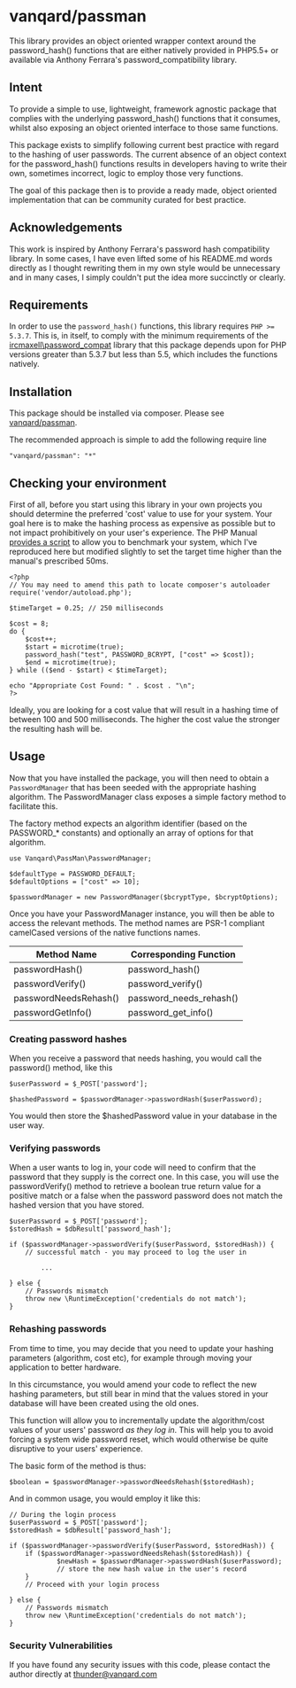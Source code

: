 # vanqard/passman

This library provides an object oriented wrapper context around the password_hash() functions that are either natively provided in PHP5.5+ or available via Anthony Ferrara's password_compatibility library.

## Intent

To provide a simple to use, lightweight, framework agnostic package that complies with the underlying password_hash() functions that it consumes, whilst also exposing an object oriented interface to those same functions. 

This package exists to simplify following current best practice with regard to the hashing of user passwords. The current absence of an object context for the password_hash() functions results in developers having to write their own, sometimes incorrect, logic to employ those very functions. 

The goal of this package then is to provide a ready made, object oriented implementation that can be community curated for best practice. 

## Acknowledgements

This work is inspired by Anthony Ferrara's password hash compatibility library. In some cases, I have even lifted some of his README.md words directly as I thought rewriting them in my own style would be unnecessary and in many cases, I simply couldn't put the idea more succinctly or clearly. 

## Requirements

In order to use the ```password_hash()``` functions, this library requires ```PHP >= 5.3.7```. This is, in itself, to comply with the minimum requirements of the [ircmaxell\password_compat](https://github.com/ircmaxell/password_compat) library that this package depends upon for PHP versions greater than 5.3.7 but less than 5.5, which includes the functions natively. 

## Installation

This package should be installed via composer. Please see [vanqard/passman](http://packagist.org/packages/vanqard/passman).

The recommended approach is simple to add the following require line

    "vanqard/passman": "*"

## Checking your environment

First of all, before you start using this library in your own projects you should determine the preferred 'cost' value to use for your system. Your goal here is to make the hashing process as expensive as possible but to not impact prohibitively on your user's experience. The PHP Manual [provides a script](http://php.net/manual/en/function.password-hash.php) to allow you to benchmark your system, which I've reproduced here but modified slightly to set the target time higher than the manual's prescribed 50ms.

    <?php
    // You may need to amend this path to locate composer's autoloader
    require('vendor/autoload.php'); 
    
    $timeTarget = 0.25; // 250 milliseconds 

    $cost = 8;
    do {
        $cost++;
        $start = microtime(true);
        password_hash("test", PASSWORD_BCRYPT, ["cost" => $cost]);
        $end = microtime(true);
    } while (($end - $start) < $timeTarget);

    echo "Appropriate Cost Found: " . $cost . "\n";
    ?>

Ideally, you are looking for a cost value that will result in a hashing time of between 100 and 500 milliseconds. The higher the cost value the stronger the resulting hash will be. 

## Usage

Now that you have installed the package, you will then need to obtain a ```PasswordManager``` that has been seeded with the appropriate hashing algorithm. The PasswordManager class exposes a simple factory method to facilitate this. 

The factory method expects an algorithm identifier (based on the PASSWORD_* constants) and optionally an array of options for that algorithm. 


    use Vanqard\PassMan\PasswordManager;
    
    $defaultType = PASSWORD_DEFAULT;
    $defaultOptions = ["cost" => 10];
    
    $passwordManager = new PasswordManager($bcryptType, $bcryptOptions);
    
Once you have your PasswordManager instance, you will then be able to access the relevant methods. The method names are PSR-1 compliant camelCased versions of the native functions names. 

| Method Name                 |  Corresponding Function   |
|---------------------------------|-----------------------------------|
| passwordHash()             |  password_hash()             |
| passwordVerify()           |  password_verify()            |
| passwordNeedsRehash() | password_needs_rehash() |
| passwordGetInfo()          | password_get_info()        |

### Creating password hashes

When you receive a password that needs hashing, you would call the password() method, like this

    $userPassword = $_POST['password'];
    
    $hashedPassword = $passwordManager->passwordHash($userPassword);
    
You would then store the $hashedPassword value in your database in the user way.

### Verifying passwords

When a user wants to log in, your code will need to confirm that the password that they supply is the correct one. In this case, you will use the passwordVerify() method to retrieve a boolean true return value for a positive match or a false when the password password does not match the hashed version that you have stored. 

    $userPassword = $_POST['password'];
    $storedHash = $dbResult['password_hash'];
    
    if ($passwordManager->passwordVerify($userPassword, $storedHash)) {
        // successful match - you may proceed to log the user in
         
            ...
    } else {
        // Passwords mismatch
        throw new \RuntimeException('credentials do not match');    }
    

### Rehashing passwords

From time to time, you may decide that you need to update your hashing parameters (algorithm, cost etc), for example through moving your application to better hardware. 

In this circumstance, you would amend your code to reflect the new hashing parameters, but still bear in mind that the values stored in your database will have been created using the old ones.

This function will allow you to incrementally update the algorithm/cost values of your users' password *as they log in*. This will help you to avoid forcing a system wide password reset, which would otherwise be quite disruptive to your users' experience. 

The basic form of the method is thus:

    $boolean = $passwordManager->passwordNeedsRehash($storedHash);
    
And in common usage, you would employ it like this:

    // During the login process
    $userPassword = $_POST['password'];
    $storedHash = $dbResult['password_hash'];
    
    if ($passwordManager->passwordVerify($userPassword, $storedHash)) {
        if ($passwordManager->passwordNeedsRehash($storedHash)) {
        	    $newHash = $passwordManager->passwordHash($userPassword);
        	    // store the new hash value in the user's record        }
        // Proceed with your login process
        
    } else {
        // Passwords mismatch
        throw new \RuntimeException('credentials do not match');    }
    
### Security Vulnerabilities

If you have found any security issues with this code, please contact the author directly at [thunder@vanqard.com](mailto:thunder@vanqard.com)
